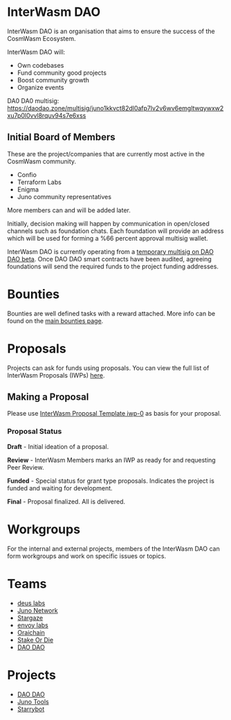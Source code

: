 # InterWasm DAO

InterWasm DAO is an organisation that aims to ensure the success of the CosmWasm Ecosystem.

InterWasm DAO will:

- Own codebases
- Fund community good projects
- Boost community growth
- Organize events

DA0 DA0 multisig: https://daodao.zone/multisig/juno1kkvct82dl0afp7lv2v6wv6emgltwqywxw2xu7p0l0vvl8rquv94s7e6xss

## Initial Board of Members

These are the project/companies that are currently most active in the CosmWasm community.

- Confio
- Terraform Labs
- Enigma
- Juno community representatives

More members can and will be added later.

Initially, decision making will happen by communication in open/closed channels such as foundation chats. Each foundation will provide an address which will be used for forming a %66 percent approval multisig wallet.

InterWasm DAO is currently operating from a [temporary multisig on DAO DAO beta](https://daodao.zone/multisig/juno1kkvct82dl0afp7lv2v6wv6emgltwqywxw2xu7p0l0vvl8rquv94s7e6xss). Once DAO DAO smart contracts have been audited, agreeing foundations will send the required funds to the project funding addresses.

# Bounties

Bounties are well defined tasks with a reward attached. More info can be found on the [main bounties page](BOUNTIES.md).

# Proposals

Projects can ask for funds using proposals. You can view the full list of InterWasm Proposals (IWPs) [here](IWPs).

## Making a Proposal

Please use [InterWasm Proposal Template iwp-0](IWPs/iwp-0.md) as basis for your proposal.

### Proposal Status

**Draft** - Initial ideation of a proposal.

**Review** - InterWasm Members marks an IWP as ready for and requesting Peer Review.

**Funded** - Special status for grant type proposals. Indicates the project is funded and waiting for development.

**Final** - Proposal finalized. All is delivered.

# Workgroups

For the internal and external projects, members of the InterWasm DAO can form workgroups and work on specific issues or topics.

# Teams

- [deus labs](https://deuslabs.fi)
- [Juno Network](https://www.junonetwork.io/)
- [Stargaze](https://stargaze.zone)
- [envoy labs](https://envoys.io)
- [Oraichain](https://orai.io)
- [Stake Or Die](https://stakeordie.com)
- [DAO DAO](https://daodao.zone)

# Projects

- [DAO DAO](https://daodao.zone)
- [Juno Tools](https://juno.tools/)
- [Starrybot](https://starrybot.xyz/)
